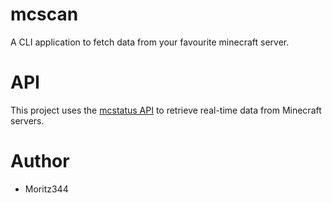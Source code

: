 # mcscan
A CLI application to fetch data from your favourite minecraft server.

# API
This project uses the [mcstatus API](https://mcstatus.io/docs) to retrieve real-time data from Minecraft servers.

# Author
- Moritz344

